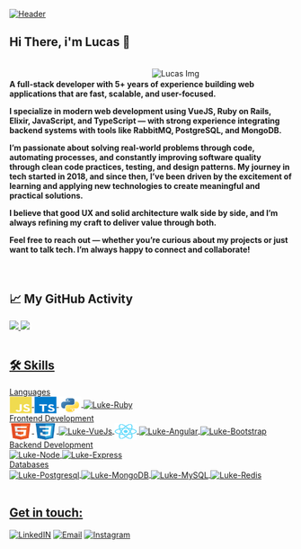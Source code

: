 [![Header](https://i.imgur.com/DKb0eYj.png "Header")](https://github.com/lucache-dev)

<h2>Hi There, i'm Lucas 👋</h2><br/> <img src="https://i.imgur.com/CTBjMmu.png" min-width="250px" max-width="250px" width="250px" align="right" alt="Lucas Img"> 

<h4>A full-stack developer with 5+ years of experience building web applications that are fast, scalable, and user-focused.

I specialize in modern web development using VueJS, Ruby on Rails, Elixir, JavaScript, and TypeScript — with strong experience integrating backend systems with tools like RabbitMQ, PostgreSQL, and MongoDB.

I’m passionate about solving real-world problems through code, automating processes, and constantly improving software quality through clean code practices, testing, and design patterns. My journey in tech started in 2018, and since then, I’ve been driven by the excitement of learning and applying new technologies to create meaningful and practical solutions.

I believe that good UX and solid architecture walk side by side, and I’m always refining my craft to deliver value through both.

Feel free to reach out — whether you’re curious about my projects or just want to talk tech. I’m always happy to connect and collaborate! </h4> <br/>



## 📈 My GitHub Activity
<div align="start">
  <a href="https://github.com/lucache-dev">
  <img height="180em" src="https://github-readme-stats.vercel.app/api?username=lucache-dev&show_icons=true&theme=dracula&include_all_commits=true&count_private=true"/>
  <img height="180em" src="https://github-readme-stats.vercel.app/api/top-langs/?username=lucache-dev&layout=compact&langs_count=7&theme=dracula"/>
</div><br/>


## 🛠️ Skills
<div style="display: inline_block"> 
    <span>Languages</span><br/>
    <img align="center" alt="Luke-Js" height="30" width="40" src="https://raw.githubusercontent.com/devicons/devicon/master/icons/javascript/javascript-plain.svg">
    <img align="center" alt="Luke-Ts" height="30" width="40" src="https://raw.githubusercontent.com/devicons/devicon/master/icons/typescript/typescript-plain.svg">
    <img align="center" alt="Luke-Python" height="30" width="40" src="https://raw.githubusercontent.com/devicons/devicon/master/icons/python/python-original.svg">
    <img align="center" alt="Luke-Ruby" height="30" width="40" src="https://cdn.jsdelivr.net/gh/devicons/devicon/icons/ruby/ruby-plain-wordmark.svg">
    <br/>
    <span>Frontend Development</span><br/>
    <img align="center" alt="Luke-HTML" height="30" width="40" src="https://raw.githubusercontent.com/devicons/devicon/master/icons/html5/html5-original.svg">
    <img align="center" alt="Luke-CSS" height="30" width="40" src="https://raw.githubusercontent.com/devicons/devicon/master/icons/css3/css3-original.svg">
    <img align="center" alt="Luke-VueJs" height="30" width="40"  src="https://cdn.jsdelivr.net/gh/devicons/devicon/icons/vuejs/vuejs-original.svg">
    <img align="center" alt="Luke-React" height="30" width="40" src="https://raw.githubusercontent.com/devicons/devicon/master/icons/react/react-original.svg">
    <img align="center" alt="Luke-Angular" height="30" width="40" src="https://cdn.jsdelivr.net/gh/devicons/devicon/icons/angularjs/angularjs-original.svg">
    <img align="center" alt="Luke-Bootstrap" height="30" width="40" src="https://cdn.jsdelivr.net/gh/devicons/devicon/icons/bootstrap/bootstrap-original.svg"><br/>
    <span>Backend Development</span><br/>
    <img align="center" alt="Luke-Node" height="30" width="40" src="https://cdn.jsdelivr.net/gh/devicons/devicon/icons/nodejs/nodejs-original.svg">
    <img align="center" alt="Luke-Express" height="30" width="40" src="https://cdn.jsdelivr.net/gh/devicons/devicon/icons/express/express-original.svg"><br/>
    <span>Databases</span><br/>
    <img align="center" alt="Luke-Postgresql" height="30" width="40" src="https://cdn.jsdelivr.net/gh/devicons/devicon/icons/postgresql/postgresql-original.svg">
    <img align="center" alt="Luke-MongoDB" height="30" width="40" src="https://cdn.jsdelivr.net/gh/devicons/devicon/icons/mongodb/mongodb-original.svg">
    <img align="center" alt="Luke-MySQL" height="30" width="40" src="https://cdn.jsdelivr.net/gh/devicons/devicon/icons/mysql/mysql-original.svg">
    <img align="center" alt="Luke-Redis" height="30" width="40" src="https://cdn.jsdelivr.net/gh/devicons/devicon/icons/redis/redis-original.svg">
</div><br/>


## Get in touch:
[![LinkedIN](https://img.shields.io/badge/LinkedIn-0077B5?style=for-the-badge&logo=linkedin&logoColor=white)](https://www.linkedin.com/in/lucache-dev/)
[![Email](https://img.shields.io/badge/Gmail-D14836?style=for-the-badge&logo=gmail&logoColor=white)](mailto:lcs_al@hotmail.com)
[![Instagram](https://img.shields.io/badge/Instagram-E4405F?style=for-the-badge&logo=instagram&logoColor=white)](https://www.instagram.com/lucache-dev/)
